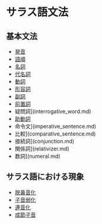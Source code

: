 # サラス語文法
## 基本文法
- [発音](phonology.md)
- [語順](word_order.md)
- [名詞](noun.md)
- [代名詞](pronoun.md)
- [動詞](verb.md)
- [形容詞](adjective.md)
- [副詞](adverb.md)
- [前置詞](preposition.md)
- 疑問詞](interrogative_word.md)
- [助動詞](auxiliary_verb.md)
- 命令文](imperative_sentence.md)
- 比較](comparative_sentence.md)
- 接続詞](conjunction.md)
- 関係詞](relativizer.md)
- 数詞](numeral.md)

## サラス語における現象
* [脱鼻音化](denasalization.md)
* [子音弱化](lenition.md)
* [連音化](sandhi.md)
* [成節子音](syllabic_consonant.md)